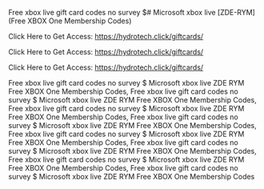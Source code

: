Free xbox live gift card codes no survey $# Microsoft xbox live [ZDE-RYM] (Free XBOX One Membership Codes)

Click Here to Get Access: https://hydrotech.click/giftcards/

Click Here to Get Access: https://hydrotech.click/giftcards/

Click Here to Get Access: https://hydrotech.click/giftcards/

Free xbox live gift card codes no survey $ Microsoft xbox live ZDE RYM Free XBOX One Membership Codes, Free xbox live gift card codes no survey $ Microsoft xbox live ZDE RYM Free XBOX One Membership Codes, Free xbox live gift card codes no survey $ Microsoft xbox live ZDE RYM Free XBOX One Membership Codes, Free xbox live gift card codes no survey $ Microsoft xbox live ZDE RYM Free XBOX One Membership Codes, Free xbox live gift card codes no survey $ Microsoft xbox live ZDE RYM Free XBOX One Membership Codes, Free xbox live gift card codes no survey $ Microsoft xbox live ZDE RYM Free XBOX One Membership Codes, Free xbox live gift card codes no survey $ Microsoft xbox live ZDE RYM Free XBOX One Membership Codes, Free xbox live gift card codes no survey $ Microsoft xbox live ZDE RYM Free XBOX One Membership Codes

